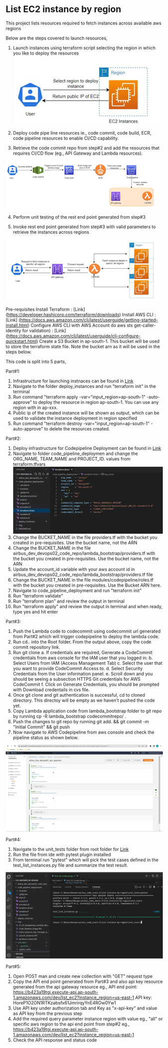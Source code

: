 # List EC2 instance by region
This project lists resources required to fetch instances across available aws regions

Below are the steps covered to launch resources,
1. Launch instances using terraform script selecting the region in which you like to deploy the resources
![Launch Instance](https://github.com/sunkara-bhanu/list-instance-by-region/blob/main/img/Launch_Instance.JPG)

2. Deploy code pipe line resources ie., code commit, code build, ECR, code pipeline resources to enable CI/CD capability.

3. Retrieve the code commit repo from step#2 and add the resources that requires CI/CD flow (eg., API Gateway and Lambda resources).  

![Deploy Pipeline resources](https://github.com/sunkara-bhanu/list-instance-by-region/blob/main/img/CI_CD_Apigateway_Lambda_Resources.JPG)

4. Perform unit testing of the rest end point generated from step#3 

5. Invoke rest  end point generated from step#3 with valid parameters to retrieve the instances across regions

![Fetch instances](https://github.com/sunkara-bhanu/list-instance-by-region/blob/main/img/Fetch_Instance_Info_Through_API.JPG)

Pre-requisites
Install Terraform : [Link] (https://developer.hashicorp.com/terraform/downloads)
Install AWS CLI : [Link] (https://docs.aws.amazon.com/cli/latest/userguide/getting-started-install.html) 
Configure AWS CLI with AWS Account do aws sts get-caller-identity for validation) : [Link] (https://docs.aws.amazon.com/cli/latest/userguide/cli-configure-quickstart.html)
Create a S3 Bucket in ap-south-1. This bucket will be used to store the terraform state file. Note the bucket arn as it will be used in the steps below.

This code is split into 5 parts,

Part#1:
  1. Infrastructure for launching instnaces can be found in [Link](https://github.com/sunkara-bhanu/list-instance-by-region/tree/main/deploy_instances)
  2. Navigate to the folder deploy_instances and run "terraform init" in the terminal
  3. Run command "terraform apply -var="input_region=ap-south-1" -auto-approve" to deploy the resource in region ap-south-1. You can use any region with in ap-xxx.
  4. Public ip of the created instance will be shown as output, which can be used to validate the instance deployment in region specified
  5. Run command "terraform destroy -var="input_region=ap-south-1" -auto-approve" to delete the resources created.
  
Part#2:
  1. Deploy infrastructure for Codepipeline Deployment can be found in [Link](https://github.com/sunkara-bhanu/list-instance-by-region/tree/main/code_pipeline_deployment)
  2. Navigate to folder code_pipeline_deploymen and change the ORG_NAME, TEAM_NAME and PROJECT_ID. values from terraform.tfvars
  ![Link](https://github.com/sunkara-bhanu/list-instance-by-region/blob/main/img/terraform_tfvars.JPG)
  3. Change the BUCKET_NAME in the file providers.tf with the bucket you created in pre-requisites. Use the bucket name, not the ARN
  4. Change the BUCKET_NAME in the file airbus_dev_devops02_code_repo/lambda_bootstrap/providers.tf with the bucket you created in pre-requisites. Use the bucket name, not the ARN
  5. Update the account_id variable with your aws account id in airbus_dev_devops02_code_repo/lambda_bootstrap/providers.tf file
  6. Change the BUCKET_NAME in the file modules/codepipeline/roles.tf with the bucket you created in pre-requisites. Use the Bucket ARN here.
  7. Navigate to code_pipeline_deployment and run "terraform init"
  8. Run "terraform validate"
  9. Run "terraform plan" and review the output in terminal
  10. Run "terraform apply" and review the output in terminal and when ready, type yes and hit enter
  
 Part#3:
  1. Push the Lambda code to codecommit using codecommit url generated from Part#2 which will trigger codepipeline to deploy the lambda code.
  2. Run cd.. into the Root folder. From the output above, copy the code commit repository link.
  3. Run git clone <codecommit repo link>
      a. If credentials are required, Generate a CodeCommit credentials from aws console for the IAM user that you logged in:
      b. Select Users from IAM (Access Management Tab)
      c. Select the user that you want to provide CodeCommit Access to.
      d. Select Security Credentials from the User information panel.
      e. Scroll down and you should be seeing a subsection HTTPS Git credentials for AWS CodeCommit
      f. Click on Generate Credentials, you should be prompted with Download credentails in cvs file.
  4. Once git clone and git authentication is successful, cd to cloned directory. This directoy will be empty as we haven't pushed the code yet.
  5. Copy Lambda application code from lambda_bootstrap folder to git repo by running cp -R lambda_bootstrap codecommitrepo/ . 
  6. Push the changes to git repo by running git add. && git commit -m "Initial Commit" && git push
  7. Now navigate to AWS Codepipeline from aws console and check the pipeline status as shown below.
  
  ![Link](https://github.com/sunkara-bhanu/list-instance-by-region/blob/main/img/Code_Pipeline_Image.JPG)
  
Part#4:
  1. Navigate to the unit_tests folder from root folder for [Link](https://github.com/sunkara-bhanu/list-instance-by-region/tree/main/unit_tests) 
  2. Run the file from ide with pytest plugin installed
  3. From terminal run "pytest" which will pick the test cases defined in the test_list_instances.py file and summarize the test result.
  
  ![Link](https://github.com/sunkara-bhanu/list-instance-by-region/blob/main/img/Unit_Test_Results.JPG)
  
Part#5:
  1. Open POST man and create new collection with "GET" request type
  2. Copy the API end point generated from Part#3 and also api key resource generated from the api gateway resource
      eg., API end point: https://b423a19tgi.execute-api.ap-south-1.amazonaws.com/dev/list_ec2?instance_region=us-east-1
           API key: HoreP1O2ON1RTKzabsfx61JmrirqyYnE4ROw0Yw1
  3. Use API key under authorization tab and Key as "x-api-key" and value as API key from the previous step
  4. Add the required query parameter instance region with value eg., "all" or specific aws region to the api end point from step#2
      eg., https://b423a19tgi.execute-api.ap-south-1.amazonaws.com/dev/list_ec2?instance_region=us-east-1
  5. Check the API response and status code 
